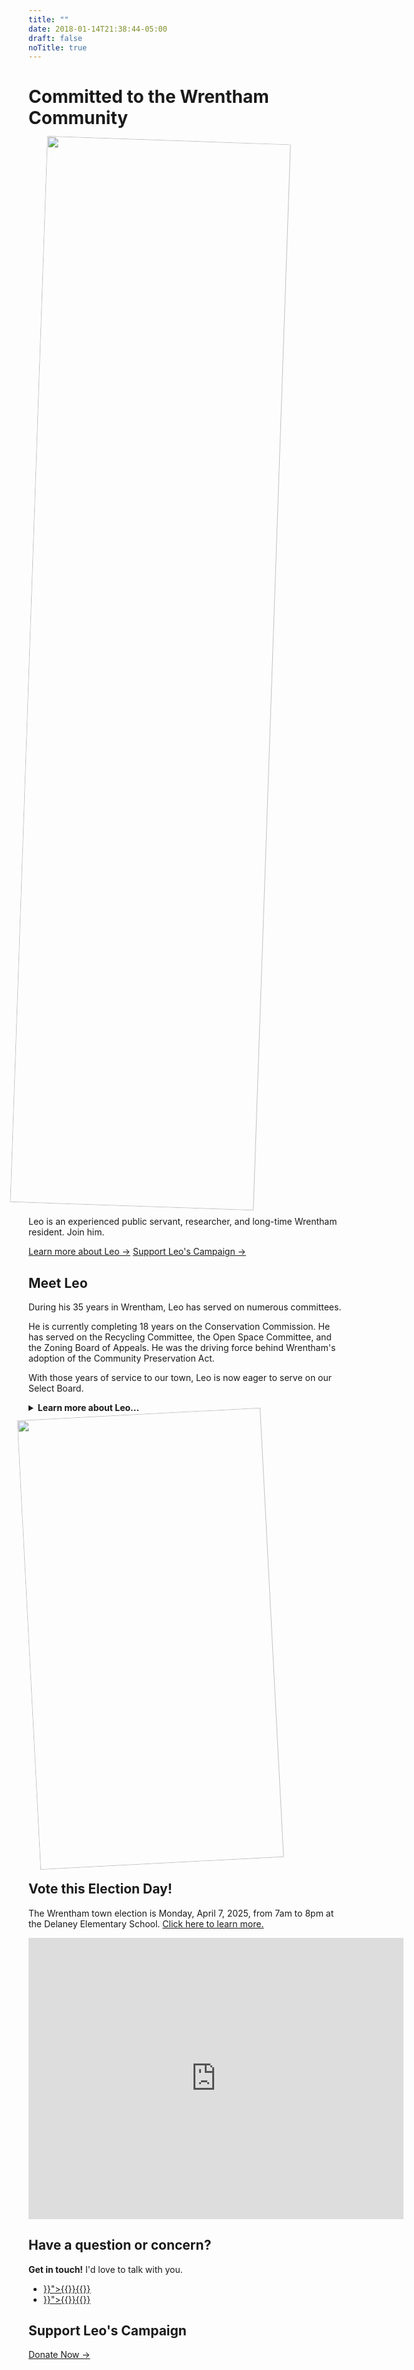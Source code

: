 ```yaml
---
title: ""
date: 2018-01-14T21:38:44-05:00
draft: false
noTitle: true
---
```


<div id="join" class="full-width bg-primary padding-top-large padding-bottom-large">
	<div class="container container-large">
		<h1 class="text-xlarge text-center">Committed to the Wrentham Community</h1>
		<div class="row">
			<div class="grid-third text-center margin-bottom">
				<img class="img-photo" style="width:88%;transform: rotate(2deg);" height="1707" width="1280" src="/img/photos/leo1.jpg">
			</div> 
			<div class="grid-two-thirds grid-start-first">
				<p>Leo is an experienced public servant, researcher, and long-time Wrentham resident. Join him.</p>
				<p>
					<a class="btn btn-tertiary btn-large" href="#meet">Learn more about Leo &rarr;</a>
					<a class="btn btn-secondary btn-large" href="#donate">Support Leo's Campaign &rarr;</a>
				</p>
			</div>
		</div>
	</div>
</div>

<div id="meet" class="full-width bg-secondary padding-top-large padding-bottom-large">
	<div class="container container-large">
		<h2 class="text-xlarge text-center">Meet Leo</h2>
		<div class="row margin-bottom-large">
			<div class="grid-half margin-bottom">
				<p>During his 35 years in Wrentham, Leo has served on numerous committees.</p>
				<p>He is currently completing 18 years on the Conservation Commission. He has served on the Recycling Committee, the Open Space Committee, and the Zoning Board of Appeals. He was the driving force behind Wrentham's adoption of the Community Preservation Act.</p>
				<p>With those years of service to our town, Leo is now eager to serve on our Select Board.</p>
				<details>
					<summary class="margin-bottom-small"><strong>Learn more about Leo...</strong></summary>
					<div class="border-secondary border-radius padding">
						<strong>Highlights</strong>
						<ul>
							<li>Leo brings a fresh perspective as a researcher</li>
							<li>An experienced citizen advocate in the State House</li>
							<li>A fiscally conservative progressive</li>
							<li>Veteran - US Army Officer</li>
							<li>A retired teacher</li>
						</ul>
						<strong>Decades of Service</strong>
						<ul>
							<li>18 years on the Conservation Commission</li>
							<li>19 years on the Zoning Board of Appeals</li>
							<li>13 years as a Wrentham Election Official</li>
							<li>7 years on the Community Preservation Committee</li>
							<li>Led 3 campaigns to pass the Community Preservation Act</li>
							<li>PTA President of Norwood elementary school</li>
							<li>First lay President of Norwood Lutheran church</li>
						</ul>
					</div>
				</details>
			</div>
			<div class="grid-half text-center grid-start-first">
				<img class="img-photo" style="width:88%;transform: rotate(-3deg);" height="720" width="860" src="/img/photos/leo4.jpg">
			</div> 
		</div>
	</div>
</div>

<div id="vote" class="full-width bg-muted padding-top-large padding-bottom-large">
	<div class="container">
		<h2 class="text-xlarge text-center">Vote this Election Day!</h2>
		<p>The Wrentham town election is Monday, April 7, 2025, from 7am to 8pm at the Delaney Elementary School. <a href="https://www.wrentham.gov/263/Election-Information">Click here to learn more.</a></p>
		<iframe class="fluid-vid" src="https://www.google.com/maps/embed?pb=!1m18!1m12!1m3!1d2962.1520776214957!2d-71.32889102436495!3d42.06135955392108!2m3!1f0!2f0!3f0!3m2!1i1024!2i768!4f13.1!3m3!1m2!1s0x89e464474d656049%3A0xea530e85acc1be38!2sDelaney%20School!5e0!3m2!1sen!2sus!4v1740249462867!5m2!1sen!2sus" width="600" height="450" style="border:0;" allowfullscreen="" loading="lazy" referrerpolicy="no-referrer-when-downgrade"></iframe>
	</div>
</div>

<div id="contact" class="text-center padding-top-large padding-bottom-large">
	<h2 class="text-xlarge text-center margin-bottom-small">Have a question or concern?</h2>
	<p><strong>Get in touch!</strong> I'd love to talk with you.</p>
	<ul class="list-inline list-inline-center list-inline-spaced">
		<li><a class="link-no-underline" href="mailto:{{<contact for="email">}}">{{<icon for="email">}}{{<contact for="email">}}</a></li>
		<li><a class="link-no-underline" href="tel:{{<contact for="phone">}}">{{<icon for="phone">}}{{<contact for="phone">}}</a></li>
	</ul>
</div>

<div id="donate" class="full-width bg-tertiary padding-top-large padding-bottom-large">
	<div class="container container-large">
		<h2 class="text-xlarge text-center">Support Leo's Campaign</h2>
		<p class="margin-bottom-large text-center"><a class="btn btn-tertiary btn-large" href="https://secure.actblue.com/donate/leo-immonen-1/">Donate Now &rarr;</a> 
	</div>
</div>
